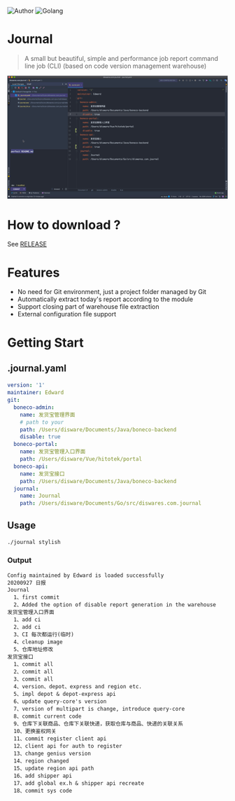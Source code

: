 ![Author](https://img.shields.io/badge/Author-4everlynn-red)
![Golang](https://img.shields.io/badge/100%25-Golang-olive)
# Journal

> A small but beautiful, simple and performance job report command line job (CLI) (based on code version management warehouse)

![stage](./stage.gif)

# How to download ?
See [RELEASE](https://external.diswares.com/common/journal/-/releases)

# Features

- No need for Git environment, just a project folder managed by Git
- Automatically extract today's report according to the module
- Support closing part of warehouse file extraction
- External configuration file support

# Getting Start

## .journal.yaml

```yaml
version: '1'
maintainer: Edward
git:
  boneco-admin:
    name: 发货宝管理界面
    # path to your 
    path: /Users/disware/Documents/Java/boneco-backend
    disable: true
  boneco-portal:
    name: 发货宝管理入口界面
    path: /Users/disware/Vue/hitotek/portal
  boneco-api:
    name: 发货宝接口
    path: /Users/disware/Documents/Java/boneco-backend
  journal:
    name: Journal
    path: /Users/disware/Documents/Go/src/diswares.com.journal
```

## Usage

```bash
./journal stylish
```

### Output


```text
Config maintained by Edward is loaded successfully
20200927 日报
Journal
  1、first commit
  2、Added the option of disable report generation in the warehouse
发货宝管理入口界面
  1、add ci
  2、add ci
  3、CI 每次都运行(临时)
  4、cleanup image
  5、仓库地址修改
发货宝接口
  1、commit all
  2、commit all
  3、commit all
  4、version、depot、express and region etc.
  5、impl depot & depot-express api
  6、update query-core's version
  7、version of multipart is change, introduce query-core
  8、commit current code
  9、仓库下关联商品、仓库下关联快递，获取仓库与商品、快递的关联关系
  10、更换鉴权网关
  11、commit register client api
  12、client api for auth to register
  13、change genius version
  14、region changed
  15、update region api path
  16、add shipper api
  17、add global ex.h & shipper api recreate
  18、commit sys code
```
